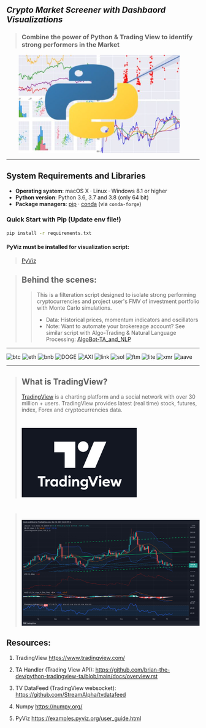 ## *Crypto Market Screener with Dashbaord Visualizations*

>### Combine the power of Python & Trading View to identify strong performers in the Market

&nbsp;&nbsp;&nbsp;&nbsp;&nbsp;&nbsp;&nbsp;&nbsp;![btc](Images/python.png)&nbsp;&nbsp;&nbsp;
___

## System Requirements and Libraries

- **Operating system**: macOS X · Linux · Windows 8.1 or higher
- **Python version**: Python 3.6, 3.7 and 3.8 (only 64 bit)
- **Package managers**: [pip] · [conda] (via `conda-forge`)

[pip]: https://pip.pypa.io/en/stable/
[conda]: https://docs.conda.io/en/latest/


### Quick Start with Pip (Update env file!)

```bash
pip install -r requirements.txt
```
#### PyViz must be installed for visualization script:

> [PyViz](https://examples.pyviz.org/user_guide.html) 
##
##

>## Behind the scenes: 
>> This is a filteration script designed to isolate strong performing cryptocurrencies and project user's FMV of investment portfolio with Monte Carlo simulations.
>> - Data: Historical prices, momentum indicators and oscillators
>> - Note: Want to automate your brokereage account? See similar script with Algo-Trading & Natural Language Processing: [AlgoBot-TA_and_NLP](https://github.com/JTEELE/AlgoBot-TA_and_NLP)


___

![btc](https://assets.coingecko.com/coins/images/1/thumb_2x/bitcoin.png?1547033579) ![eth](https://assets.coingecko.com/coins/images/279/thumb_2x/ethereum.png?1595348880) ![bnb](https://assets.coingecko.com/coins/images/825/thumb_2x/binance-coin-logo.png?1547034615) ![DOGE](https://assets.coingecko.com/coins/images/5/thumb_2x/dogecoin.png?1547792256) ![AXI](https://assets.coingecko.com/coins/images/13029/thumb_2x/axie_infinity_logo.png?1604471082) ![link](https://assets.coingecko.com/coins/images/877/thumb_2x/chainlink-new-logo.png?1547034700)  ![sol](https://assets.coingecko.com/coins/images/4128/thumb_2x/Solana.jpg?1635329178) ![ftm](https://assets.coingecko.com/coins/images/4001/thumb_2x/Fantom.png?1558015016) ![lite](https://assets.coingecko.com/coins/images/2/thumb_2x/litecoin.png?1547033580) ![xmr](https://assets.coingecko.com/coins/images/69/thumb_2x/monero_logo.png?1547033729)  ![aave](https://assets.coingecko.com/coins/images/12645/thumb_2x/AAVE.png?1601374110)

___
>## What is TradingView?
> [TradingView](https://www.tradingview.com/) is a charting platform and a social network with over 30 million + users. TradingView provides latest (real time) stock, futures, index, Forex and cryptocurrencies data.
>#
> ![tv](Images/tv.png)
#
>&nbsp;&nbsp;&nbsp;&nbsp;![btc](Images/TV2.png)

## Resources:
1. TradingView
https://www.tradingview.com/

2. TA Handler (Trading View API):
https://github.com/brian-the-dev/python-tradingview-ta/blob/main/docs/overview.rst

3. TV DataFeed (TradingView websocket):
https://github.com/StreamAlpha/tvdatafeed

4. Numpy
https://numpy.org/

5. PyViz
https://examples.pyviz.org/user_guide.html